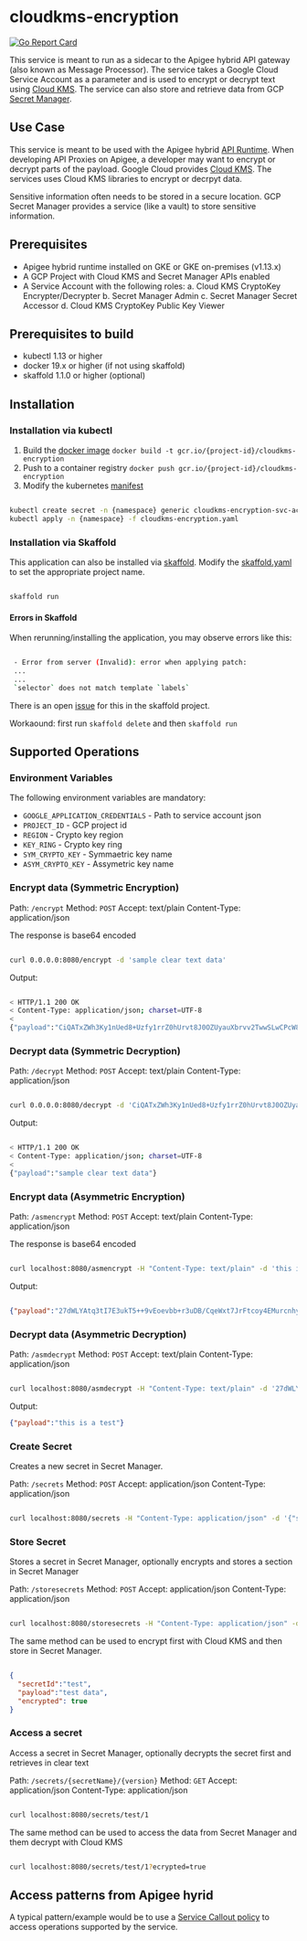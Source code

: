 # cloudkms-encryption

[![Go Report Card](https://goreportcard.com/badge/github.com/srinandan/cloudkms-encryption)](https://goreportcard.com/report/github.com/srinandan/cloudkms-encryption)

This service is meant to run as a sidecar to the Apigee hybrid API gateway (also known as Message Processor). The service takes a Google Cloud Service Account as a parameter and is used to encrypt or decrypt text using [Cloud KMS](https://cloud.google.com/kms/). The service can also store and retrieve data from GCP [Secret Manager](https://cloud.google.com/secret-manager/docs/).

## Use Case

This service is meant to be used with the Apigee hybrid [API Runtime](https://docs.apigee.com/hybrid). When developing API Proxies on Apigee, a developer may want to encrypt or decrypt parts of the payload. Google Cloud provides [Cloud KMS](https://cloud.google.com/kms/). The services uses Cloud KMS libraries to encrypt or decrpyt data.

Sensitive information often needs to be stored in a secure location. GCP Secret Manager provides a service (like a vault) to store sensitive information.

## Prerequisites

* Apigee hybrid runtime installed on GKE or GKE on-premises (v1.13.x)
* A GCP Project with Cloud KMS and Secret Manager APIs enabled
* A Service Account with the following roles:
  a. Cloud KMS CryptoKey Encrypter/Decrypter
  b. Secret Manager Admin
  c. Secret Manager Secret Accessor
  d. Cloud KMS CryptoKey Public Key Viewer

## Prerequisites to build

* kubectl 1.13 or higher
* docker 19.x or higher (if not using skaffold)
* skaffold 1.1.0 or higher (optional)

## Installation

### Installation via kubectl

1. Build the [docker image](./Dockerfile) `docker build -t gcr.io/{project-id}/cloudkms-encryption`
2. Push to a container registry `docker push gcr.io/{project-id}/cloudkms-encryption`
3. Modify the kubernetes [manifest](./cloudkms-encryption.yaml)

```bash

kubectl create secret -n {namespace} generic cloudkms-encryption-svc-account --from-file client_secret.json
kubectl apply -n {namespace} -f cloudkms-encryption.yaml
```

### Installation via Skaffold

This application can also be installed via [skaffold](https://skaffold.dev/). Modify the [skaffold.yaml](./skaffold.yaml) to set the appropriate project name.

```bash

skaffold run
```

#### Errors in Skaffold

When rerunning/installing the application, you may observe errors like this:

```bash

 - Error from server (Invalid): error when applying patch:
 ...
 ...
 `selector` does not match template `labels`
 ```

There is an open [issue](https://github.com/GoogleContainerTools/skaffold/issues/3133) for this in the skaffold project.

Workaound: first run `skaffold delete` and then `skaffold run`

## Supported Operations

### Environment Variables

The following environment variables are mandatory:

* `GOOGLE_APPLICATION_CREDENTIALS` - Path to service account json
* `PROJECT_ID` - GCP project id
* `REGION` - Crypto key region
* `KEY_RING` - Crypto key ring
* `SYM_CRYPTO_KEY` - Symmaetric key name
* `ASYM_CRYPTO_KEY` - Assymetric key name


### Encrypt data (Symmetric Encryption)

Path: `/encrypt`
Method: `POST`
Accept: text/plain
Content-Type: application/json

The response is base64 encoded

```bash

curl 0.0.0.0:8080/encrypt -d 'sample clear text data'
```

Output:

```bash

< HTTP/1.1 200 OK
< Content-Type: application/json; charset=UTF-8
<
{"payload":"CiQATxZWh3Ky1nUed8+Uzfy1rrZ0hUrvt8J0OZUyauXbrvv2TwwSLwCPcW8BdQBpa9PXMWdOUk1c8SLNPG7J4NCyVXNfF8FLBnhgXYMGNCeY4B0673bf"}
```

### Decrypt data (Symmetric Decryption)

Path: `/decrypt`
Method: `POST`
Accept: text/plain
Content-Type: application/json 

```bash

curl 0.0.0.0:8080/decrypt -d 'CiQATxZWh3Ky1nUed8+Uzfy1rrZ0hUrvt8J0OZUyauXbrvv2TwwSLwCPcW8BdQBpa9PXMWdOUk1c8SLNPG7J4NCyVXNfF8FLBnhgXYMGNCeY4B0673bf'
```

Output:

```bash

< HTTP/1.1 200 OK
< Content-Type: application/json; charset=UTF-8
<
{"payload":"sample clear text data"}
```

### Encrypt data (Asymmetric Encryption)

Path: `/asmencrypt`
Method: `POST`
Accept: text/plain
Content-Type: application/json

The response is base64 encoded

```bash

curl localhost:8080/asmencrypt -H "Content-Type: text/plain" -d 'this is a test'
```

Output:

```json

{"payload":"27dWLYAtq3tI7E3ukT5++9vEoevbb+r3uDB/CqeWxt7JrFtcoy4EMurcnhyVbsDjd7AwYB3icxs/ETEGmrxFESOR8xOI7vE2kCG+8xlFbMitIQDRsmuCwRNMyYfQMyUPtvN+eQ9YJmpxo7YqprOCk3OQ4PDew9R4VAVJxUurGbjNW5gvzLSfutqyR5y7/Ey54HRlNZCWD7GkHHi1YTIp/oc0VL9yr4K8D6P16aH4lF2H0qBF1dOGJCK19ArAZeRwPCauETdGgWepsB9BJIAvsH2CCgOGkACQHgYFIWoBCGW8CEONrlsWh455KctcZ7s4DfMI0YhTsPhu6OLpDbsTsQ=="}
```

### Decrypt data (Asymmetric Decryption)

Path: `/asmdecrypt`
Method: `POST`
Accept: text/plain
Content-Type: application/json 

```bash

curl localhost:8080/asmdecrypt -H "Content-Type: text/plain" -d '27dWLYAtq3tI7E3ukT5++9vEoevbb+r3uDB/CqeWxt7JrFtcoy4EMurcnhyVbsDjd7AwYB3icxs/ETEGmrxFESOR8xOI7vE2kCG+8xlFbMitIQDRsmuCwRNMyYfQMyUPtvN+eQ9YJmpxo7YqprOCk3OQ4PDew9R4VAVJxUurGbjNW5gvzLSfutqyR5y7/Ey54HRlNZCWD7GkHHi1YTIp/oc0VL9yr4K8D6P16aH4lF2H0qBF1dOGJCK19ArAZeRwPCauETdGgWepsB9BJIAvsH2CCgOGkACQHgYFIWoBCGW8CEONrlsWh455KctcZ7s4DfMI0YhTsPhu6OLpDbsTsQ=='
```

Output:

```json
{"payload":"this is a test"}
```

### Create Secret

Creates a new secret in Secret Manager.

Path: `/secrets`
Method: `POST`
Accept: application/json
Content-Type: application/json 

```bash

curl localhost:8080/secrets -H "Content-Type: application/json" -d '{"secretId":"test"}'
```

### Store Secret

Stores a secret in Secret Manager, optionally encrypts and stores a section in Secret Manager

Path: `/storesecrets`
Method: `POST`
Accept: application/json
Content-Type: application/json

```bash

curl localhost:8080/storesecrets -H "Content-Type: application/json" -d '{"secretId":"test","payload":"test data"}'
```

The same method can be used to encrypt first with Cloud KMS and then store in Secret Manager.

```json

{
  "secretId":"test",
  "payload":"test data",
  "encrypted": true
}
```

### Access a secret

Access a secret in Secret Manager, optionally decrypts the secret first and retrieves in clear text

Path: `/secrets/{secretName}/{version}`
Method: `GET`
Accept: application/json
Content-Type: application/json

```bash

curl localhost:8080/secrets/test/1
```

The same method can be used to access the data from Secret Manager and them decrypt with Cloud KMS

```bash

curl localhost:8080/secrets/test/1?ecrypted=true
```

## Access patterns from Apigee hyrid

A typical pattern/example would be to use a [Service Callout policy](https://docs.apigee.com/api-platform/reference/policies/service-callout-policy) to access operations supported by the service.


